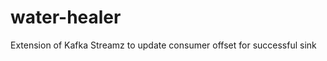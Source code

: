 # water-healer
Extension of Kafka Streamz to update consumer offset for successful sink

<src img="https://www.dailydot.com/wp-content/uploads/4a3/9a/e7d1a50b32239878.jpg" width="40%">
